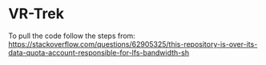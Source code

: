 # VR-Trek
To pull the code follow the steps from: https://stackoverflow.com/questions/62905325/this-repository-is-over-its-data-quota-account-responsible-for-lfs-bandwidth-sh
